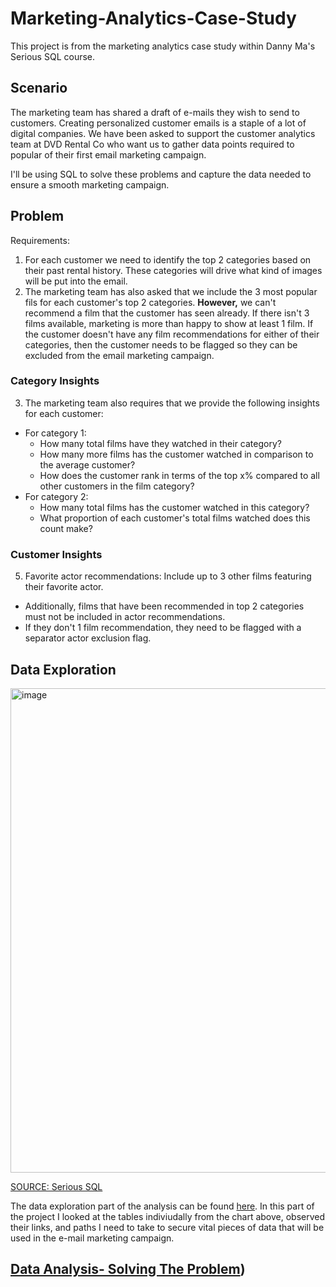 # Marketing-Analytics-Case-Study

This project is from the marketing analytics case study within Danny Ma's Serious SQL course. 

## Scenario
The marketing team has shared a draft of e-mails they wish to send to customers. Creating personalized customer emails is a staple of a lot of digital companies. We have been asked to support the customer analytics team at DVD Rental Co who want us to gather data points required to popular of their first email marketing campaign. 

I'll be using SQL to solve these problems and capture the data needed to ensure a smooth marketing campaign. 

## Problem

Requirements:
1. For each customer we need to identify the top 2 categories based on their past rental history. These categories will drive what kind of images will be put into the email. 
2. The marketing team has also asked that we include the 3 most popular fils for each customer's top 2 categories. **However,** we can't recommend a film that the customer has seen already. If there isn't 3 films available, marketing is more than happy to show at least 1 film. If the customer doesn't have any film recommendations for either of their categories, then the customer needs to be flagged so they can be excluded from the email marketing campaign.

### Category Insights
3. The marketing team also requires that we provide the following insights for each customer:
  - For category 1:
    * How many total films have they watched in their category?
    * How many more films has the customer watched in comparison to the average customer?
    * How does the customer rank in terms of the top x% compared to all other customers in the film category?
  - For category 2:
    * How many total films has the customer watched in this category?
    * What proportion of each customer's total films watched does this count make?


### Customer Insights

5. Favorite actor recommendations: Include up to 3 other films featuring their favorite actor. 
  - Additionally, films that have been recommended in top 2 categories must not be included in actor recommendations. 
  - If they don't 1 film recommendation, they need to be flagged with a separator actor exclusion flag. 

## Data Exploration
<img width="775" alt="image" src="https://user-images.githubusercontent.com/77873198/175354413-84552686-57c5-4cc0-95cc-47f69ed85f48.png">

[SOURCE: Serious SQL](https://www.datawithdanny.com/)

The data exploration part of the analysis can be found [here](https://github.com/Drewsky33/Marketing-Analytics-Case-Study/tree/main/Data%20Exploration). In this part of the project I looked at the tables indiviudally from the chart above, observed their links, and paths I need to take to secure vital pieces of data that will be used in the e-mail marketing campaign. 


## [Data Analysis- Solving The Problem](https://github.com/Drewsky33/Marketing-Analytics-Case-Study/blob/main/Data%20Analysis/README.md))


